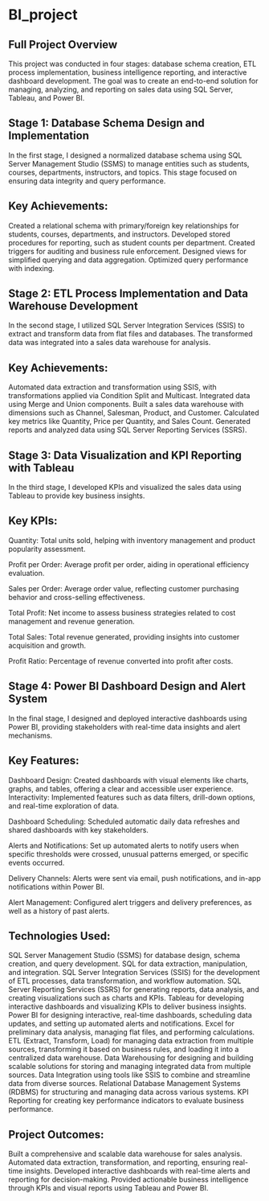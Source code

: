 # BI_project

## Full Project Overview

This project was conducted in four stages: database schema creation, ETL process implementation, business intelligence reporting, and interactive dashboard development. The goal was to create an end-to-end solution for managing, analyzing, and reporting on sales data using SQL Server, Tableau, and Power BI.

## Stage 1: Database Schema Design and Implementation
In the first stage, I designed a normalized database schema using SQL Server Management Studio (SSMS) to manage entities such as students, courses, departments, instructors, and topics. This stage focused on ensuring data integrity and query performance.

## Key Achievements:

Created a relational schema with primary/foreign key relationships for students, courses, departments, and instructors.
Developed stored procedures for reporting, such as student counts per department.
Created triggers for auditing and business rule enforcement.
Designed views for simplified querying and data aggregation.
Optimized query performance with indexing.

## Stage 2: ETL Process Implementation and Data Warehouse Development
In the second stage, I utilized SQL Server Integration Services (SSIS) to extract and transform data from flat files and databases. The transformed data was integrated into a sales data warehouse for analysis.

## Key Achievements:

Automated data extraction and transformation using SSIS, with transformations applied via Condition Split and Multicast.
Integrated data using Merge and Union components.
Built a sales data warehouse with dimensions such as Channel, Salesman, Product, and Customer.
Calculated key metrics like Quantity, Price per Quantity, and Sales Count.
Generated reports and analyzed data using SQL Server Reporting Services (SSRS).

## Stage 3: Data Visualization and KPI Reporting with Tableau
In the third stage, I developed KPIs and visualized the sales data using Tableau to provide key business insights.

## Key KPIs:

Quantity: Total units sold, helping with inventory management and product popularity assessment.

Profit per Order: Average profit per order, aiding in operational efficiency evaluation.

Sales per Order: Average order value, reflecting customer purchasing behavior and cross-selling effectiveness.

Total Profit: Net income to assess business strategies related to cost management and revenue generation.

Total Sales: Total revenue generated, providing insights into customer acquisition and growth.

Profit Ratio: Percentage of revenue converted into profit after costs.

## Stage 4: Power BI Dashboard Design and Alert System
In the final stage, I designed and deployed interactive dashboards using Power BI, providing stakeholders with real-time data insights and alert mechanisms.

## Key Features:

Dashboard Design: Created dashboards with visual elements like charts, graphs, and tables, offering a clear and accessible user experience.
Interactivity: Implemented features such as data filters, drill-down options, and real-time exploration of data.

Dashboard Scheduling: Scheduled automatic daily data refreshes and shared dashboards with key stakeholders.

Alerts and Notifications: Set up automated alerts to notify users when specific thresholds were crossed, unusual patterns emerged, or specific events occurred.

Delivery Channels: Alerts were sent via email, push notifications, and in-app notifications within Power BI.

Alert Management: Configured alert triggers and delivery preferences, as well as a history of past alerts.

## Technologies Used:

SQL Server Management Studio (SSMS) for database design, schema creation, and query development.
SQL for data extraction, manipulation, and integration.
SQL Server Integration Services (SSIS) for the development of ETL processes, data transformation, and workflow automation.
SQL Server Reporting Services (SSRS) for generating reports, data analysis, and creating visualizations such as charts and KPIs.
Tableau for developing interactive dashboards and visualizing KPIs to deliver business insights.
Power BI for designing interactive, real-time dashboards, scheduling data updates, and setting up automated alerts and notifications.
Excel for preliminary data analysis, managing flat files, and performing calculations.
ETL (Extract, Transform, Load) for managing data extraction from multiple sources, transforming it based on business rules, and loading it into a centralized data warehouse.
Data Warehousing for designing and building scalable solutions for storing and managing integrated data from multiple sources.
Data Integration using tools like SSIS to combine and streamline data from diverse sources.
Relational Database Management Systems (RDBMS) for structuring and managing data across various systems.
KPI Reporting for creating key performance indicators to evaluate business performance.

## Project Outcomes:

Built a comprehensive and scalable data warehouse for sales analysis.
Automated data extraction, transformation, and reporting, ensuring real-time insights.
Developed interactive dashboards with real-time alerts and reporting for decision-making.
Provided actionable business intelligence through KPIs and visual reports using Tableau and Power BI.
